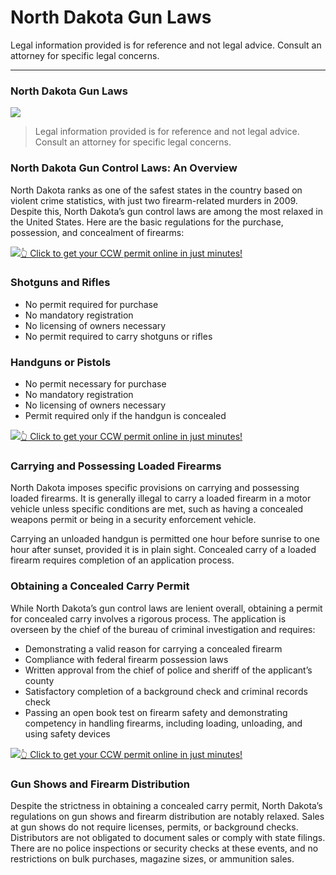 # North Dakota Gun Laws

Legal information provided is for reference and not legal advice. Consult an attorney for specific legal concerns. 

* * *

### North Dakota Gun Laws

![](https://cdn-images-1.medium.com/max/1200/1*VQ2YsVMTAU4h5jMHb-ikOQ.png)

> Legal information provided is for reference and not legal advice. Consult an attorney for specific legal concerns.

### North Dakota Gun Control Laws: An Overview

North Dakota ranks as one of the safest states in the country based on violent crime statistics, with just two firearm-related murders in 2009. Despite this, North Dakota’s gun control laws are among the most relaxed in the United States. Here are the basic regulations for the purchase, possession, and concealment of firearms:

[![](https://cdn-images-1.medium.com/max/1200/1*aCmvRhaa5Xjz4zDZxHzAjg.png)](https://sndn.toserp.ly/ccw)[👆 Click to get your CCW permit online in just minutes!](https://sndn.toserp.ly/ccw)

### Shotguns and Rifles

  * No permit required for purchase
  * No mandatory registration
  * No licensing of owners necessary
  * No permit required to carry shotguns or rifles



### Handguns or Pistols

  * No permit necessary for purchase
  * No mandatory registration
  * No licensing of owners necessary
  * Permit required only if the handgun is concealed


[![](https://cdn-images-1.medium.com/max/1200/1*TMCVgNoKp2NAtvLSAMkaJg.png)](https://sndn.toserp.ly/ccw)[👆 Click to get your CCW permit online in just minutes!](https://sndn.toserp.ly/ccw)

### Carrying and Possessing Loaded Firearms

North Dakota imposes specific provisions on carrying and possessing loaded firearms. It is generally illegal to carry a loaded firearm in a motor vehicle unless specific conditions are met, such as having a concealed weapons permit or being in a security enforcement vehicle.

Carrying an unloaded handgun is permitted one hour before sunrise to one hour after sunset, provided it is in plain sight. Concealed carry of a loaded firearm requires completion of an application process.

### Obtaining a Concealed Carry Permit

While North Dakota’s gun control laws are lenient overall, obtaining a permit for concealed carry involves a rigorous process. The application is overseen by the chief of the bureau of criminal investigation and requires:

  * Demonstrating a valid reason for carrying a concealed firearm
  * Compliance with federal firearm possession laws
  * Written approval from the chief of police and sheriff of the applicant’s county
  * Satisfactory completion of a background check and criminal records check
  * Passing an open book test on firearm safety and demonstrating competency in handling firearms, including loading, unloading, and using safety devices


[![](https://cdn-images-1.medium.com/max/1200/1*UmVcdbz7GlGdNVJMx2tkag.png)](https://sndn.toserp.ly/ccw)[👆 Click to get your CCW permit online in just minutes!](https://sndn.toserp.ly/ccw)

### Gun Shows and Firearm Distribution

Despite the strictness in obtaining a concealed carry permit, North Dakota’s regulations on gun shows and firearm distribution are notably relaxed. Sales at gun shows do not require licenses, permits, or background checks. Distributors are not obligated to document sales or comply with state filings. There are no police inspections or security checks at these events, and no restrictions on bulk purchases, magazine sizes, or ammunition sales.


